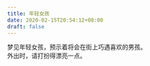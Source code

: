 ```yaml
---
title: 年轻女孩
date: 2020-02-15T20:54:12+08:00
draft: false
---
```


梦见年轻女孩，预示着将会在街上巧遇喜欢的男孩。<br>
外出时，请打扮得漂亮一点。<br>
